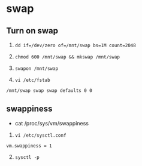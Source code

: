 # swap

## Turn on swap

1. `dd if=/dev/zero of=/mnt/swap bs=1M count=2048`

2. `chmod 600 /mnt/swap && mkswap /mnt/swap`

3. `swapon /mnt/swap`

4. `vi /etc/fstab`

```vim
/mnt/swap swap swap defaults 0 0
```

## swappiness

- cat /proc/sys/vm/swappiness

1. `vi /etc/sysctl.conf`

```vim
vm.swappiness = 1
```

2. `sysctl -p`
